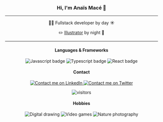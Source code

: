 <div align="center">
  <h3>Hi, I'm Anaïs Macé 👋</h3>
  
  <hr />
  <p>👩‍💻 Fullstack developer by day ☀️</p>
  <p>✏️ <a href="https://www.instagram.com/mlleyukikko" target="_blank">Illustrator</a> by night 🌙</p>
  <hr />


  <h4>Languages & Frameworks</h4>

  <img
    alt="Javascript badge"
    src="https://img.shields.io/badge/JavaScript-323330?style=for-the-badge&logo=javascript&logoColor=F7DF1E"
  />
  <img
    alt="Typescript badge"
    src="https://img.shields.io/badge/TypeScript-007ACC?style=for-the-badge&logo=typescript&logoColor=white"
  />
  <img
    alt="React badge"
    src="https://img.shields.io/badge/React-20232A?style=for-the-badge&logo=react&logoColor=61DAFB"
  />

  <h4>Contact</h4>

  <a href="https://linkedin.com/in/anaismace">
    <img
      alt="Contact me on LinkedIn"
      src="https://img.shields.io/badge/LinkedIn-0077B5?style=for-the-badge&logo=linkedin&logoColor=white"
    />
  </a>
  <a href="https://twitter.com/mlle_yukikko">
    <img
      alt="Contact me on Twitter"
      src="https://img.shields.io/badge/Twitter-1DA1F2?style=for-the-badge&logo=twitter&logoColor=white"
    />
  </a>
  
  ![visitors](https://visitor-badge.laobi.icu/badge?page_id=anaismace.anaismace&format=True)

  
  <h4>Hobbies</h4>
  <img
      alt="Digital drawing"
      src="https://img.shields.io/badge/%F0%9F%8E%A8-Digital%20drawing-pink?style=flat"
    />
    <img
      alt="Video games"
      src="https://img.shields.io/badge/%F0%9F%91%BE-Video%20games-blue?style=flat"
    />
    <img
      alt="Nature photography"
      src="https://img.shields.io/badge/%F0%9F%8D%80-Nature%20photography-success?style=flat"
    />
</div>
